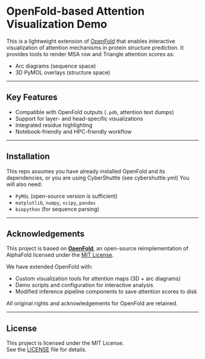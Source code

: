 # OpenFold-based Attention Visualization Demo

This is a lightweight extension of [OpenFold](https://github.com/aqlaboratory/openfold) that enables interactive visualization of attention mechanisms in protein structure prediction. It provides tools to render MSA row and Triangle attention scores as:

- Arc diagrams (sequence space)
- 3D PyMOL overlays (structure space)

---

## Key Features

- Compatible with OpenFold outputs (`.pdb`, attention text dumps)
- Support for layer- and head-specific visualizations
- Integrated residue highlighting
- Notebook-friendly and HPC-friendly workflow

---

## Installation

This repo assumes you have already installed OpenFold and its dependencies, or you are using CyberShuttle (see cybershuttle.yml)
You will also need:
- `PyMOL` (open-source version is sufficient)
- `matplotlib`, `numpy`, `scipy`, `pandas`
- `biopython` (for sequence parsing)

---

## Acknowledgements

This project is based on [**OpenFold**](https://github.com/aqlaboratory/openfold), an open-source reimplementation of AlphaFold licensed under the [MIT License](https://github.com/aqlaboratory/openfold/blob/main/LICENSE).

We have extended OpenFold with:
- Custom visualization tools for attention maps (3D + arc diagrams)
- Demo scripts and configuration for interactive analysis
- Modified inference pipeline components to save attention scores to disk

All original rights and acknowledgements for OpenFold are retained.

---

## License

This project is licensed under the MIT License.  
See the [LICENSE](./LICENSE) file for details.
